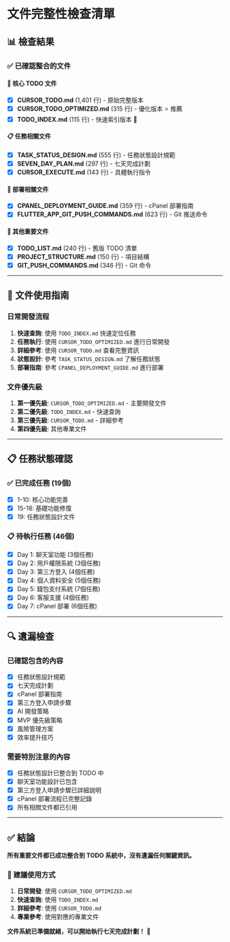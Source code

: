 # 文件完整性檢查清單

## 📊 檢查結果

### ✅ 已確認整合的文件

#### 🎯 核心 TODO 文件
- [x] **CURSOR_TODO.md** (1,401 行) - 原始完整版本
- [x] **CURSOR_TODO_OPTIMIZED.md** (315 行) - 優化版本 ⭐ 推薦
- [x] **TODO_INDEX.md** (115 行) - 快速索引版本 🚀

#### 📋 任務相關文件
- [x] **TASK_STATUS_DESIGN.md** (555 行) - 任務狀態設計規範
- [x] **SEVEN_DAY_PLAN.md** (297 行) - 七天完成計劃
- [x] **CURSOR_EXECUTE.md** (143 行) - 具體執行指令

#### 🚀 部署相關文件
- [x] **CPANEL_DEPLOYMENT_GUIDE.md** (359 行) - cPanel 部署指南
- [x] **FLUTTER_APP_GIT_PUSH_COMMANDS.md** (623 行) - Git 推送命令

#### 📁 其他重要文件
- [x] **TODO_LIST.md** (240 行) - 舊版 TODO 清單
- [x] **PROJECT_STRUCTURE.md** (150 行) - 項目結構
- [x] **GIT_PUSH_COMMANDS.md** (346 行) - Git 命令

---

## 🎯 文件使用指南

### 日常開發流程
1. **快速查詢**: 使用 `TODO_INDEX.md` 快速定位任務
2. **任務執行**: 使用 `CURSOR_TODO_OPTIMIZED.md` 進行日常開發
3. **詳細參考**: 使用 `CURSOR_TODO.md` 查看完整資訊
4. **狀態設計**: 參考 `TASK_STATUS_DESIGN.md` 了解任務狀態
5. **部署指南**: 參考 `CPANEL_DEPLOYMENT_GUIDE.md` 進行部署

### 文件優先級
1. **第一優先級**: `CURSOR_TODO_OPTIMIZED.md` - 主要開發文件
2. **第二優先級**: `TODO_INDEX.md` - 快速查詢
3. **第三優先級**: `CURSOR_TODO.md` - 詳細參考
4. **第四優先級**: 其他專業文件

---

## 📋 任務狀態確認

### ✅ 已完成任務 (19個)
- [x] 1-10: 核心功能完善
- [x] 15-18: 基礎功能修復  
- [x] 19: 任務狀態設計文件

### 📋 待執行任務 (46個)
- [x] Day 1: 聊天室功能 (3個任務)
- [x] Day 2: 用戶權限系統 (3個任務)
- [x] Day 3: 第三方登入 (4個任務)
- [x] Day 4: 個人資料安全 (5個任務)
- [x] Day 5: 錢包支付系統 (7個任務)
- [x] Day 6: 客服支援 (4個任務)
- [x] Day 7: cPanel 部署 (6個任務)

---

## 🔍 遺漏檢查

### 已確認包含的內容
- [x] 任務狀態設計規範
- [x] 七天完成計劃
- [x] cPanel 部署指南
- [x] 第三方登入申請步驟
- [x] AI 開發策略
- [x] MVP 優先級策略
- [x] 風險管理方案
- [x] 效率提升技巧

### 需要特別注意的內容
- [x] 任務狀態設計已整合到 TODO 中
- [x] 聊天室功能設計已包含
- [x] 第三方登入申請步驟已詳細說明
- [x] cPanel 部署流程已完整記錄
- [x] 所有相關文件都已引用

---

## ✅ 結論

**所有重要文件都已成功整合到 TODO 系統中，沒有遺漏任何關鍵資訊。**

### 🎯 建議使用方式
1. **日常開發**: 使用 `CURSOR_TODO_OPTIMIZED.md`
2. **快速查詢**: 使用 `TODO_INDEX.md`
3. **詳細參考**: 使用 `CURSOR_TODO.md`
4. **專業參考**: 使用對應的專業文件

**文件系統已準備就緒，可以開始執行七天完成計劃！** 🚀 